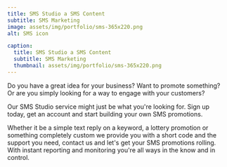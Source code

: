 ```yaml
---
title: SMS Studio a SMS Content
subtitle: SMS Marketing
image: assets/img/portfolio/sms-365x220.png
alt: SMS icon

caption:
  title: SMS Studio a SMS Content
  subtitle: SMS Marketing
  thumbnail: assets/img/portfolio/sms-365x220.png
---
```

Do you have a great idea for your business? Want to promote something? Or are you simply looking for a way to engage with your customers?

Our SMS Studio service might just be what you're looking for. Sign up today, get an account and start building your own SMS promotions.

Whether it be a simple text reply on a keyword, a lottery promotion or something completely custom we provide you with a short code and the support you need, contact us and let's get your SMS promotions rolling. With instant reporting and monitoring you're all ways in the know and in control.
